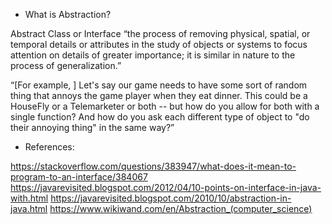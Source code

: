 * What is Abstraction?

Abstract Class or Interface
“the process of removing physical, spatial, or temporal details or attributes in the study of objects or systems to focus attention on details of greater importance; it is similar in nature to the process of generalization.”

“[For example, ] Let's say our game needs to have some sort of random thing that annoys the game player when they eat dinner. This could be a HouseFly or a Telemarketer or both -- but how do you allow for both with a single function? And how do you ask each different type of object to "do their annoying thing" in the same way?”
 
* References:

https://stackoverflow.com/questions/383947/what-does-it-mean-to-program-to-an-interface/384067
https://javarevisited.blogspot.com/2012/04/10-points-on-interface-in-java-with.html
https://javarevisited.blogspot.com/2010/10/abstraction-in-java.html
https://www.wikiwand.com/en/Abstraction_(computer_science)
